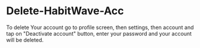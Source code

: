 # Delete-HabitWave-Acc
To delete Your account go to profile screen, then settings, then account and tap on "Deactivate account" button,
enter your password and your account will be deleted.
